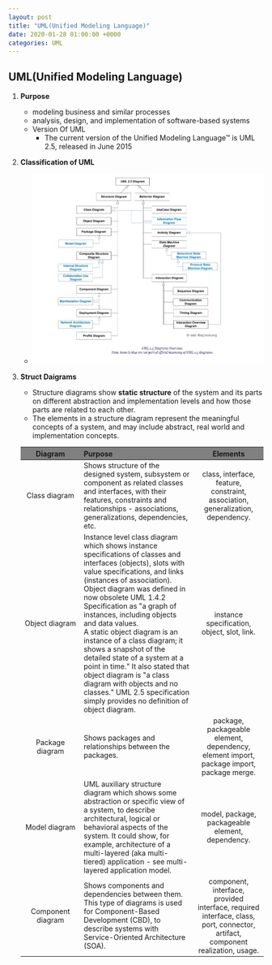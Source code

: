 ```yaml
---
layout: post
title: "UML(Unified Modeling Language)"
date: 2020-01-28 01:00:00 +0000
categories: UML
---
```


## UML(Unified Modeling Language)

1. **Purpose**
   * modeling business and similar processes
   * analysis, design, and implementation of software-based systems
   * Version Of UML
     * The current version of the Unified Modeling Language™ is UML 2.5, released in June 2015

2. **Classification of UML**
    * ![Classification of UML](/assets/classification_of_uml_2_5.png)

3. **Struct Daigrams**
   * Structure diagrams show **static structure** of the system and its parts on different abstraction and implementation levels and how those parts are related to each other.
   * The elements in a structure diagram represent the meaningful concepts of a system, and may include abstract, real world and implementation concepts.

   |Diagram|Purpose|Elements|
   |:---:|---|:---:|
   |Class diagram|Shows structure of the designed system, subsystem or component as related classes and interfaces, with their features, constraints and relationships - associations, generalizations, dependencies, etc.|class, interface, feature, constraint, association, generalization, dependency.|
   |Object diagram|	Instance level class diagram which shows instance specifications of classes and interfaces (objects), slots with value specifications, and links (instances of association). Object diagram was defined in now obsolete UML 1.4.2 Specification as "a graph of instances, including objects and data values. <br>A static object diagram is an instance of a class diagram; it shows a snapshot of the detailed state of a system at a point in time." It also stated that object diagram is "a class diagram with objects and no classes." UML 2.5 specification simply provides no definition of object diagram.|instance specification, object, slot, link.|
   |Package diagram|Shows packages and relationships between the packages.|package, packageable element, dependency, element import, package import, package merge.|
   |Model diagram|UML auxiliary structure diagram which shows some abstraction or specific view of a system, to describe architectural, logical or behavioral aspects of the system. It could show, for example, architecture of a multi-layered (aka multi-tiered) application - see multi-layered application model.|model, package, packageable element, dependency.|
   |Component diagram|Shows components and dependencies between them. This type of diagrams is used for Component-Based Development (CBD), to describe systems with Service-Oriented Architecture (SOA).|component, interface, provided interface, required interface, class, port, connector, artifact, component realization, usage.|

<style>
table th:first-of-type {
    width: 10%;
    background-color: grey;
}
table th:nth-of-type(2) {
    width: 30%;
    background-color: grey;
}
table th:nth-of-type(3) {
    width: 10%;
    background-color: grey;
}
</style>

